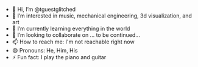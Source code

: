 - 👋 Hi, I’m @tguestglitched
- 👀 I’m interested in music, mechanical engineering, 3d visualization, and art
- 🌱 I’m currently learning everything in the world
- 💞️ I’m looking to collaborate on ... to be continued...
- 📫 How to reach me: I'm not reachable right now
- 😄 Pronouns: He, Him, His
- ⚡ Fun fact: I play the piano and guitar

<!---
tguestglitched/tguestglitched is a ✨ special ✨ repository because its `README.md` (this file) appears on your GitHub profile.
You can click the Preview link to take a look at your changes.
--->
